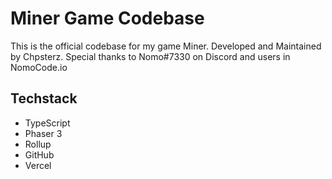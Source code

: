 # Miner Game Codebase

This is the official codebase for my game Miner. Developed and Maintained by Chpsterz. Special thanks to Nomo#7330 on Discord and users in NomoCode.io

## Techstack

- TypeScript
- Phaser 3
- Rollup
- GitHub
- Vercel

